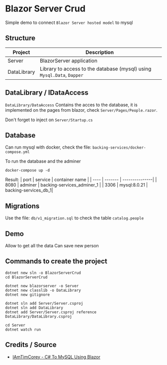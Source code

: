 # Blazor Server Crud
Simple demo to connect `Blazor Server hosted model` to mysql

## Structure
|Project| Description|
|-|-|
|Server|BlazorServer application|
|DataLibrary|Library to access to the database (mysql) using `Mysql.Data`, `Dapper`|

## DataLibrary / IDataAccess
`DataLibrary/DataAccess` Contains the acces to the database, it is implemented on the pages from blazor, check `Server/Pages/People.razor`.

Don't forget to inject on `Server/Startup.cs` 
## Database
Can run mysql with docker, check the file: `backing-services/docker-compose.yml`

To run the database and the adminer

`docker-compose up -d`

Result: 
| port | service | container name |
| ---- | ------- | ---------------|
| 8080 | adminer | backing-services_adminer_1 |
| 3306 | mysql:8.0.21 | backing-services_db_1|

## Migrations
Use the file: `db/v1_migration.sql` to check the table `catalog.people`

## Demo
Allow to get all the data
Can save new person

## Commands to create the project
```
dotnet new sln -o BlazorServerCrud
cd BlazorServerCrud

dotnet new blazorserver -o Server
dotnet new classlib -o DataLibrary
dotnet new gitignore

dotnet sln add Server/Server.csproj
dotnet sln add DataLibrary
dotnet add Server/Server.csproj reference DataLibrary/DataLibrary.csproj

cd Server
dotnet watch run
```

## Credits / Source

- [IAmTimCorey - C# To MySQL Using Blazor](https://www.youtube.com/watch?v=_JxC6EUxbDo)